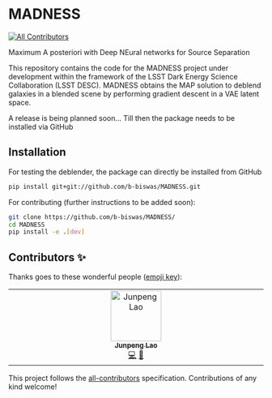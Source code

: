 # MADNESS
<!-- ALL-CONTRIBUTORS-BADGE:START - Do not remove or modify this section -->
[![All Contributors](https://img.shields.io/badge/all_contributors-1-orange.svg?style=flat-square)](#contributors-)
<!-- ALL-CONTRIBUTORS-BADGE:END -->

Maximum A posteriori with Deep NEural networks for Source Separation

This repository contains the code for the MADNESS project under development within the framework of the LSST Dark Energy Science Collaboration (LSST DESC).
MADNESS obtains the MAP solution to deblend galaxies in a blended scene by performing gradient descent in a VAE latent space.

A release is being planned soon... 
Till then the package needs to be installed via GitHub

## Installation
For testing the deblender, the package can directly be installed from GitHub
```bash
pip install git+git://github.com/b-biswas/MADNESS.git
```
For contributing (further instructions to be added soon):
```bash
git clone https://github.com/b-biswas/MADNESS/
cd MADNESS
pip install -e .[dev]
```

## Contributors ✨

Thanks goes to these wonderful people ([emoji key](https://allcontributors.org/docs/en/emoji-key)):

<!-- ALL-CONTRIBUTORS-LIST:START - Do not remove or modify this section -->
<!-- prettier-ignore-start -->
<!-- markdownlint-disable -->
<table>
  <tbody>
    <tr>
      <td align="center" valign="top" width="14.28%"><a href="https://junpenglao.xyz/"><img src="https://avatars.githubusercontent.com/u/12952641?v=4?s=100" width="100px;" alt="Junpeng Lao"/><br /><sub><b>Junpeng Lao</b></sub></a><br /><a href="https://github.com/b-biswas/MADNESS/commits?author=junpenglao" title="Code">💻</a> <a href="https://github.com/b-biswas/MADNESS/pulls?q=is%3Apr+reviewed-by%3Ajunpenglao" title="Reviewed Pull Requests">👀</a></td>
    </tr>
  </tbody>
</table>

<!-- markdownlint-restore -->
<!-- prettier-ignore-end -->

<!-- ALL-CONTRIBUTORS-LIST:END -->

This project follows the [all-contributors](https://github.com/all-contributors/all-contributors) specification. Contributions of any kind welcome!